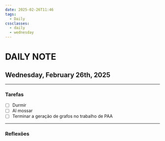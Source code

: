 ```yaml
---
date: 2025-02-26T11:46
tags:
  - Daily
cssclasses:
  - daily
  - wednesday
---
```

# DAILY NOTE
## Wednesday, February 26th, 2025
***
### Tarefas
- [ ] Durmir
- [ ] Al mossar
- [ ] Terminar a geração de grafos no trabalho de PAA
***
### Reflexões

